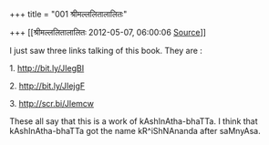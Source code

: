 +++
title = "001 श्रीमल्ललितालालितः"

+++
[[श्रीमल्ललितालालितः	2012-05-07, 06:00:06 [Source](https://groups.google.com/g/samskrita/c/-NkQBXJfg2Q)]]



I just saw three links talking of this book. They are :

1\. <http://bit.ly/JIegBI>

2\. <http://bit.ly/JIejgF>

3\. <http://scr.bi/JIemcw>

  

These all say that this is a work of kAshInAtha-bhaTTa. I think that kAshInAtha-bhaTTa got the name kR^iShNAnanda after saMnyAsa.

  

